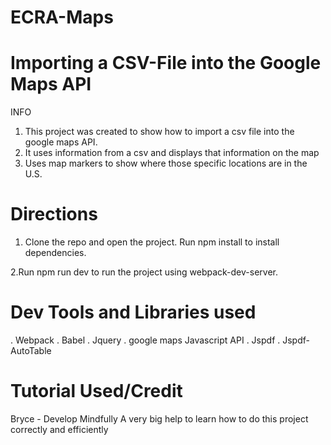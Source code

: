 # ECRA-Maps

# Importing a CSV-File into the Google Maps API
INFO
1. This project was created to show how to import a csv file into the google maps API.
2. It uses information from a csv and displays that information on the map
3. Uses map markers to show where those specific locations are in the U.S.


# Directions
1. Clone the repo and open the project.
Run npm install to install dependencies.

2.Run npm run dev to run the project using webpack-dev-server.


# Dev Tools and Libraries used
. Webpack
. Babel
. Jquery
. google maps Javascript API
. Jspdf
. Jspdf-AutoTable

# Tutorial Used/Credit 
Bryce - Develop Mindfully
A very big help to learn how to do this project correctly and efficiently


